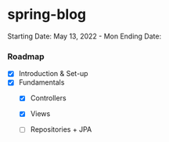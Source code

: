 # spring-blog


Starting Date: May 13, 2022 - Mon
Ending Date:



### Roadmap
* [X] Introduction & Set-up
* [X] Fundamentals
    * [X] Controllers
    * [X] Views
    * [ ] Repositories + JPA



